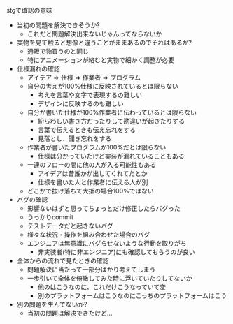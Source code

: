 stgで確認の意味

- 当初の問題を解決できそうか?
    - これだと問題解決出来ないじゃんってならないか
- 実物を見て触ると想像と違うことがままあるのでそれはあるか?
    - 通販で物買うのと同じ
    - 特にアニメーションが絡むと実物で細かく調整が必要
- 仕様漏れの確認
    - アイデア => 仕様 => 作業者 => プログラム
    - 自分の考えが100%仕様に反映されているとは限らない
        - 考えを言葉や文字で表現するの難しい
        - デザインに反映するのも難しい
    - 自分が書いた仕様が100%作業者に伝わっているとは限らない
        - 紛らわしい書き方だったりして勘違いが起きたりする
        - 言葉で伝えるときも伝え忘れをする
        - 見落とし、聞き忘れをする
    - 作業者が書いたプログラムが100%だとは限らない
        - 仕様は分かっていたけど実装が漏れていることもある
    - 一連のフローの間に他の人が入る可能性もある
        - アイデアは昔誰かが出してくれてたとか
        - 仕様を書いた人と作業者に伝える人が別
    - どこかで抜け落ちて大抵の場合100%ではない
- バグの確認
    - 影響ないはずと思ってちょっとだけ修正したらバグった
    - うっかりcommit
    - テストデータだと起きないバグ
    - 様々な状況・操作を組み合わせた場合のバグ
    - エンジニアは無意識にバグらせないような行動を取りがち
        - 非実装者(特に非エンジニア)にも確認してもらうのが良い
- 全体からの流れで見たときの確認
    - 問題解決に当たって一部分ばかり考えてしまう
    - 一歩引いて全体を俯瞰してみた時に浮いていたりしてないか
        - 他のはこうなのに、これだけこうなっていて変
        - 別のプラットフォームはこうなのにこっちのプラットフォームはこう
- 別の問題を生んでないか?
    - 当初の問題は解決できたけど…
